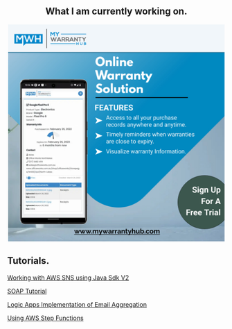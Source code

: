 <h2 align="center">What I am currently working on.</h2>
<p align="center">
  <a href="https://www.mywarrantyhub.com" target="_blank"><img src="MyWarrantyHub - solution.jpg" width="500"/></a>
 </p>

## Tutorials.
[Working with AWS SNS using Java Sdk V2](https://github.com/deltastateonline/Java-HowTo-SNS)

[SOAP Tutorial](https://deltastateonline.github.io/soap.tutorial)

[Logic Apps Implementation of Email Aggregation](https://deltastateonline.github.io/aggregate-emails-with-logicapps)

[Using AWS Step Functions](https://deltastateonline.github.io/stepfunctions)

<!--
**deltastateonline/deltastateonline** is a ✨ _special_ ✨ repository because its `README.md` (this file) appears on your GitHub profile.

Here are some ideas to get you started:

- 🔭 I’m currently working on ...
- 🌱 I’m currently learning ...
- 👯 I’m looking to collaborate on ...
- 🤔 I’m looking for help with ...
- 💬 Ask me about ...
- 📫 How to reach me: ...
- 😄 Pronouns: ...
- ⚡ Fun fact: ...
-->

